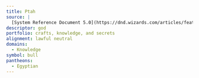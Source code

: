 ```yaml
---
title: Ptah
source: |
  [System Reference Document 5.0](https://dnd.wizards.com/articles/features/systems-reference-document-srd)
descriptor: god
portfolio: crafts, knowledge, and secrets
alignment: lawful neutral
domains:
  - Knowledge
symbol: bull
pantheons:
  - Egyptian
---
```

